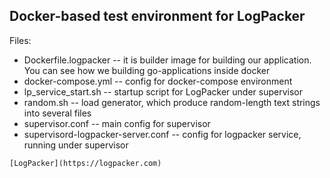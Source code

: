 ## Docker-based test environment for LogPackerFiles:  * Dockerfile.logpacker -- it is builder image for building our application. You can see how we building go-applications inside docker   * docker-compose.yml -- config for docker-compose environment   * lp_service_start.sh -- startup script for LogPacker under supervisor   * random.sh -- load generator, which produce random-length text strings into several files   * supervisor.conf -- main config for supervisor  * supervisord-logpacker-server.conf -- config for logpacker service, running under supervisor~~~[LogPacker](https://logpacker.com)